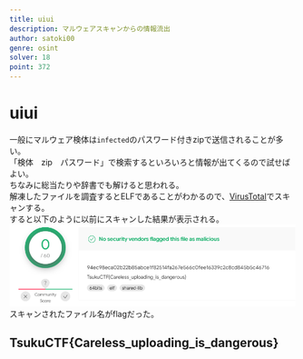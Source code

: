 ```yaml
---
title: uiui
description: マルウェアスキャンからの情報流出
author: satoki00
genre: osint
solver: 18
point: 372
---
```


# uiui
一般にマルウェア検体は`infected`のパスワード付きzipで送信されることが多い。  
「検体　zip　パスワード」で検索するといろいろと情報が出てくるので試せばよい。  
ちなみに総当たりや辞書でも解けると思われる。  
解凍したファイルを調査するとELFであることがわかるので、[VirusTotal](https://www.virustotal.com)でスキャンする。  
すると以下のように以前にスキャンした結果が表示される。  
![images/image1.png](images/image1.png)  
スキャンされたファイル名がflagだった。

## TsukuCTF{Careless_uploading_is_dangerous}
